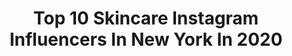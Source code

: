 ---
title: Top 10 Skincare Instagram Influencers In New York In 2020
description: >-
  Find top skincare Instagram influencers in New York in 2020. Most popular hashtags: #skincare #newyork #photography #coronavirus.
platform: Instagram
profiles:
  - username: "_staygoldenn"
    fullname: >-
      Sabrina
    location: "United States"
    followers: 2908
    engagement: 1123
    commentsToLikes: 0.098052
    id: ck6u42a3e19oe0j71tgbxcpnx
    verified: false
    hashtags: "#noheat, #useless, #hairgoals, #beautyshooting"
  - username: "pink4passions"
    fullname: >-
      𝐊𝐈𝐌𝐁𝐄𝐑𝐋𝐘🍒
    location: "United States"
    followers: 52163
    engagement: 104
    commentsToLikes: 0.106588
    id: ck0tva9gbajlh0i19u3s5onlf
    verified: false
    hashtags: "#slaytheflatlay, #solalook, #facialcleanser, #norvina"
  - username: "thegloccult"
    fullname: >-
      Nicole
    location: "United States"
    followers: 16550
    engagement: 313
    commentsToLikes: 0.193603
    id: ck6u1bjhqkr8b0j71fhp4bjii
    verified: false
    hashtags: "#giveaway, #nudeperfect, #nationalpuppyday, #bodyshots"
  - username: "kamailexo"
    fullname: >-
      KAMAILE
    location: "United States"
    followers: 38252
    engagement: 118
    commentsToLikes: 0.078630
    id: ck5cf7b4gmety0i112fxbx2e3
    verified: false
    hashtags: "#madeinoakland, #imageskincare, #bodypostive, #lemon"
  - username: "_vanessaosorio"
    fullname: >-
      Vanessa Osorio🦋
    location: "United States"
    followers: 2090
    engagement: 1179
    commentsToLikes: 0.088965
    id: ck6tw7pf7qghl0j71uyhjxgf1
    verified: false
    hashtags: "#beautycare, #landscape, #photography, #gifted"
  - username: "makeup_cara"
    fullname: >-
      CARA  LOVELLO
    location: "United States"
    followers: 26657
    engagement: 131
    commentsToLikes: 0.197900
    id: ck134b49kvks60i19iax8yp9c
    verified: false
    hashtags: "#fauxminklashes, #njmakeupartists, #nycmakeupartist, #makeupgoals"
  - username: "gemmairelandathome"
    fullname: >-
      Gemma Ireland
    location: "United States"
    followers: 25404
    engagement: 284
    commentsToLikes: 0.088687
    id: ck15tpph7ja9m0i19jgffdloe
    verified: false
    hashtags: "#homeappliances, #kitcheninspo, #lounge, #barefaced"
  - username: "danielsbundy"
    fullname: >-
      Daniel Sercan Bundy
    location: "United States"
    followers: 10752
    engagement: 1295
    commentsToLikes: 0.003469
    id: ck0w5zuni68gy0i1939gsbgbb
    verified: false
    hashtags: "#eyeshadow, #parishilton, #altamoda, #agency"
  - username: "north_nomads"
    fullname: >-
      North Nomads
    location: "United States"
    followers: 9966
    engagement: 1516
    commentsToLikes: 0.035242
    id: ck6ubi0sh9p4b0j71hucbk15l
    verified: false
    hashtags: "#staysafe, #groomandgroom, #gaymen, #kiss"
  - username: "miajonesmua"
    fullname: >-
      Mia Jones
    location: "United States"
    followers: 8397
    engagement: 268
    commentsToLikes: 0.064647
    id: ck6uayrsy6h3k0j71adhjxm2r
    verified: false
    hashtags: "#film, #skin, #atlashd, #dreams"
---